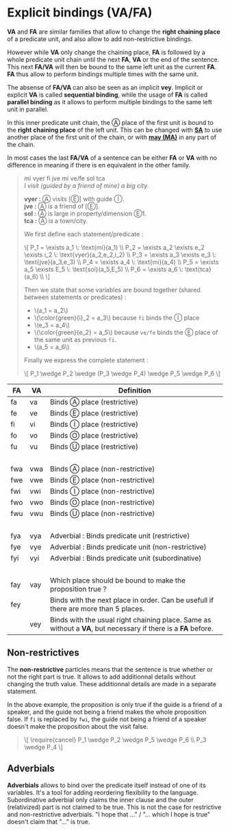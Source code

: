 # Explicit bindings (VA/FA)

**VA** and **FA** are similar families that allow to change the **right chaining
place** of a predicate unit, and also allow to add non-restrictive bindings.

However while **VA** only change the chaining place, **FA** is followed by a
whole predicate unit chain until the next **FA**, **VA** or the end of the
sentence. This next **FA/VA** will then be bound to the same left unit as the
current **FA**. **FA** thus allow to perform bindings multiple times with the
same unit.

The absense of **FA/VA** can also be seen as an implicit **vey**. Implicit or
explicit **VA** is called **sequential binding**, while the usage of **FA** is
called **parallel binding** as it allows to perform multiple bindings to the
same left unit in parallel.

In this inner predicate unit chain, the Ⓐ place of the first unit is bound
to the **right chaining place** of the left unit. This can be changed with
[**SA**](SA_ZA.md#sa) to use another place of the first unit of the chain, or
with [**may (MA)**](../units/MA.md) in any part of the chain.

In most cases the last **FA/VA** of a sentence can be either **FA** or **VA**
with no difference in meaning if there is en equivalent in the other family.

> mi vyer fi jve mi ve/fe sol tca  
> *I visit (guided by a friend of mine) a big city.*  
>
> **vyer :** Ⓐ visits [Ⓔ] with guide Ⓘ.  
> **jve :** Ⓐ is a friend of [Ⓔ].  
> **sol :** Ⓐ is large in property/dimension Ⓔ1.  
> **tca :** Ⓐ is a town/city.  
>
> We first define each statement/predicate :
>
> \\[
> P_1 = \exists a_1 \\: \text{mi}(a_1) \\\\
> P_2 = \exists a_2 \exists e_2 \exists i_2 \\: \text{vyer}(a_2,e_2,i_2) \\\\
> P_3 = \exists a_3 \exists e_3 \\: \text{jve}(a_3,e_3) \\\\
> P_4 = \exists a_4 \\: \text{mi}(a_4) \\\\
> P_5 = \exists a_5 \exists E_5 \\: \text{sol}(a_5,E_5) \\\\
> P_6 = \exists a_6 \\: \text{tca}(a_6) \\\\
> \\]
> 
> Then we state that some variables are bound together (shared between
> statements or predicates) :
>
> - \\(a_1 = a_2\\)
> - \\(\\color{green}{i}_2 = a_3\\) because `fi` binds the Ⓘ place
> - \\(e_3 = a_4\\)
> - \\(\\color{green}{e_2} = a_5\\) because `ve/fe` binds the Ⓔ place of the
>   same unit as previous `fi`.
> - \\(a_5 = a_6\\)
>
> Finally we express the complete statement :
>
> \\[
> P_1 \wedge P_2 \wedge (P_3 \wedge P_4) \wedge P_5 \wedge P_6
> \\]

| FA     | VA  | Definition                                                                                                      |
| ------ | --- | --------------------------------------------------------------------------------------------------------------- |
| fa     | va  | Binds Ⓐ place (restrictive)                                                                                     |
| fe     | ve  | Binds Ⓔ place (restrictive)                                                                                     |
| fi     | vi  | Binds Ⓘ place (restrictive)                                                                                     |
| fo     | vo  | Binds Ⓞ place (restrictive)                                                                                     |
| fu     | vu  | Binds Ⓤ place (restrictive)                                                                                     |
| &nbsp; |     |                                                                                                                 |
| fwa    | vwa | Binds Ⓐ place (non-restrictive)                                                                                 |
| fwe    | vwe | Binds Ⓔ place (non-restrictive)                                                                                 |
| fwi    | vwi | Binds Ⓘ place (non-restrictive)                                                                                 |
| fwo    | vwo | Binds Ⓞ place (non-restrictive)                                                                                 |
| fwu    | vwu | Binds Ⓤ place (non-restrictive)                                                                                 |
| &nbsp; |     |                                                                                                                 |
| fya    | vya | Adverbial : Binds predicate unit (restrictive)                                                                  |
| fye    | vye | Adverbial : Binds predicate unit (non-restrictive)                                                              |
| fyi    | vyi | Adverbial : Binds predicate unit (subordinative)                                                                |
| &nbsp; |     |                                                                                                                 |
| fay    | vay | Which place should be bound to make the proposition true ?                                                      |
| fey    |     | Binds with the next place in order. Can be usefull if there are more than 5 places.                             |
|        | vey | Binds with the usual right chaining place. Same as without a **VA**, but necessary if there is a **FA** before. |

## Non-restrictives

The **non-restrictive** particles means that the sentence is true whether or
not the right part is true. It allows to add additionnal details without
changing the truth value. These additionnal details are made in a separate
statement.

In the above example, the proposition is only true if the guide is a friend of
a speaker, and the guide not being a friend makes the whole proposition false.
If `fi` is replaced by `fwi`, the guide not being a friend of a speaker
doesn't make the proposition about the visit false.

> \\[
> \require{cancel}
> P_1 \wedge P_2 \wedge P_5 \wedge P_6 \\\\
> P_3 \wedge P_4
> \\]

## Adverbials

**Adverbials** allows to bind over the predicate itself instead of one of its
variables. It's a tool for adding reordering flexibility to the language.
Subordinative adverbial only claims the inner clause and the outer (relativized)
part is not claimed to be true. This is not the case for restrictive and
non-restrictive adverbials. "I hope that ..." / "... which I hope is true"
doesn't claim that "..." is true.